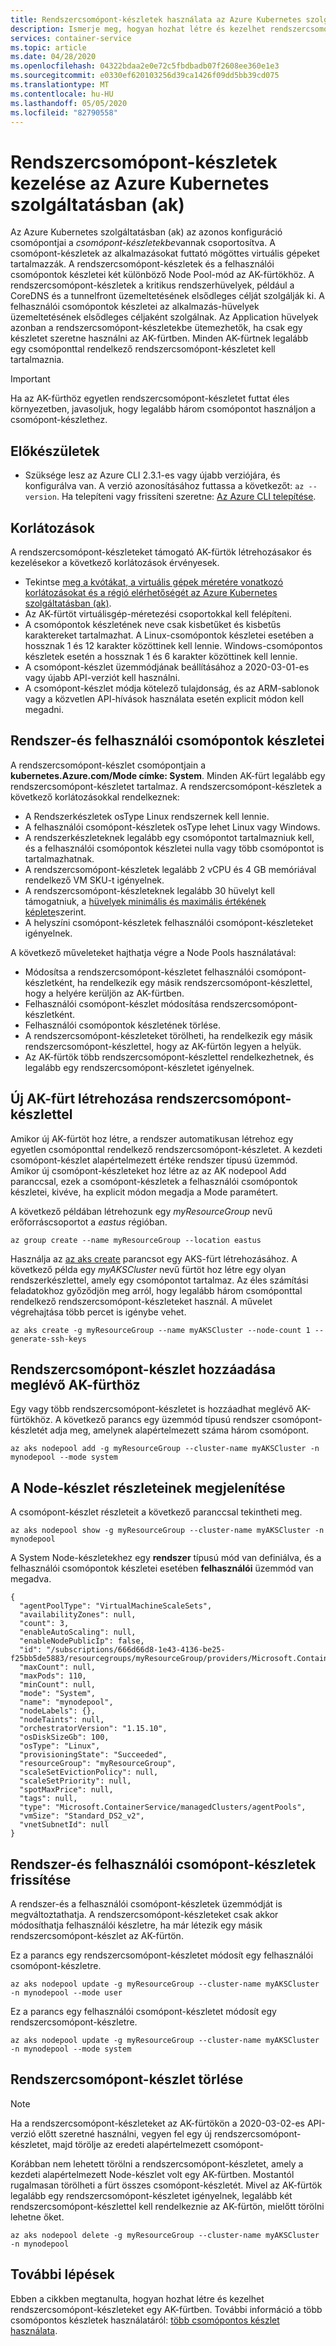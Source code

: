 ```yaml
---
title: Rendszercsomópont-készletek használata az Azure Kubernetes szolgáltatásban (ak)
description: Ismerje meg, hogyan hozhat létre és kezelhet rendszercsomópont-készleteket az Azure Kubernetes szolgáltatásban (ak)
services: container-service
ms.topic: article
ms.date: 04/28/2020
ms.openlocfilehash: 04322bdaa2e0e72c5fbdbadb07f2608ee360e1e3
ms.sourcegitcommit: e0330ef620103256d39ca1426f09dd5bb39cd075
ms.translationtype: MT
ms.contentlocale: hu-HU
ms.lasthandoff: 05/05/2020
ms.locfileid: "82790558"
---
```

# <a name="manage-system-node-pools-in-azure-kubernetes-service-aks"></a>Rendszercsomópont-készletek kezelése az Azure Kubernetes szolgáltatásban (ak)

Az Azure Kubernetes szolgáltatásban (ak) az azonos konfiguráció csomópontjai a *csomópont-készletekbe*vannak csoportosítva. A csomópont-készletek az alkalmazásokat futtató mögöttes virtuális gépeket tartalmazzák. A rendszercsomópont-készletek és a felhasználói csomópontok készletei két különböző Node Pool-mód az AK-fürtökhöz. A rendszercsomópont-készletek a kritikus rendszerhüvelyek, például a CoreDNS és a tunnelfront üzemeltetésének elsődleges célját szolgálják ki. A felhasználói csomópontok készletei az alkalmazás-hüvelyek üzemeltetésének elsődleges céljaként szolgálnak. Az Application hüvelyek azonban a rendszercsomópont-készletekbe ütemezhetők, ha csak egy készletet szeretne használni az AK-fürtben. Minden AK-fürtnek legalább egy csomóponttal rendelkező rendszercsomópont-készletet kell tartalmaznia. 

> [!Important]
> Ha az AK-fürthöz egyetlen rendszercsomópont-készletet futtat éles környezetben, javasoljuk, hogy legalább három csomópontot használjon a csomópont-készlethez.

## <a name="before-you-begin"></a>Előkészületek

* Szüksége lesz az Azure CLI 2.3.1-es vagy újabb verziójára, és konfigurálva van. A verzió azonosításához futtassa a következőt: `az --version`. Ha telepíteni vagy frissíteni szeretne: [Az Azure CLI telepítése][install-azure-cli].

## <a name="limitations"></a>Korlátozások

A rendszercsomópont-készleteket támogató AK-fürtök létrehozásakor és kezelésekor a következő korlátozások érvényesek.

* Tekintse [meg a kvótákat, a virtuális gépek méretére vonatkozó korlátozásokat és a régió elérhetőségét az Azure Kubernetes szolgáltatásban (ak)][quotas-skus-regions].
* Az AK-fürtöt virtuálisgép-méretezési csoportokkal kell felépíteni.
* A csomópontok készletének neve csak kisbetűket és kisbetűs karaktereket tartalmazhat. A Linux-csomópontok készletei esetében a hossznak 1 és 12 karakter közöttinek kell lennie. Windows-csomópontos készletek esetén a hossznak 1 és 6 karakter közöttinek kell lennie.
* A csomópont-készlet üzemmódjának beállításához a 2020-03-01-es vagy újabb API-verziót kell használni.
* A csomópont-készlet módja kötelező tulajdonság, és az ARM-sablonok vagy a közvetlen API-hívások használata esetén explicit módon kell megadni.

## <a name="system-and-user-node-pools"></a>Rendszer-és felhasználói csomópontok készletei

A rendszercsomópont-készlet csomópontjain a **kubernetes.Azure.com/Mode címke: System**. Minden AK-fürt legalább egy rendszercsomópont-készletet tartalmaz. A rendszercsomópont-készletek a következő korlátozásokkal rendelkeznek:

* A Rendszerkészletek osType Linux rendszernek kell lennie.
* A felhasználói csomópont-készletek osType lehet Linux vagy Windows.
* A rendszerkészleteknek legalább egy csomópontot tartalmazniuk kell, és a felhasználói csomópontok készletei nulla vagy több csomópontot is tartalmazhatnak.
* A rendszercsomópont-készletek legalább 2 vCPU és 4 GB memóriával rendelkező VM SKU-t igényelnek.
* A rendszercsomópont-készleteknek legalább 30 hüvelyt kell támogatniuk, a [hüvelyek minimális és maximális értékének képlete][maximum-pods]szerint.
* A helyszíni csomópont-készletek felhasználói csomópont-készleteket igényelnek.

A következő műveleteket hajthatja végre a Node Pools használatával:

* Módosítsa a rendszercsomópont-készletet felhasználói csomópont-készletként, ha rendelkezik egy másik rendszercsomópont-készlettel, hogy a helyére kerüljön az AK-fürtben.
* Felhasználói csomópont-készlet módosítása rendszercsomópont-készletként.
* Felhasználói csomópontok készletének törlése.
* A rendszercsomópont-készleteket törölheti, ha rendelkezik egy másik rendszercsomópont-készlettel, hogy az AK-fürtön legyen a helyük.
* Az AK-fürtök több rendszercsomópont-készlettel rendelkezhetnek, és legalább egy rendszercsomópont-készletet igényelnek.

## <a name="create-a-new-aks-cluster-with-a-system-node-pool"></a>Új AK-fürt létrehozása rendszercsomópont-készlettel

Amikor új AK-fürtöt hoz létre, a rendszer automatikusan létrehoz egy egyetlen csomóponttal rendelkező rendszercsomópont-készletet. A kezdeti csomópont-készlet alapértelmezett értéke rendszer típusú üzemmód. Amikor új csomópont-készleteket hoz létre az az AK nodepool Add paranccsal, ezek a csomópont-készletek a felhasználói csomópontok készletei, kivéve, ha explicit módon megadja a Mode paramétert.

A következő példában létrehozunk egy *myResourceGroup* nevű erőforráscsoportot a *eastus* régióban.

```azurecli-interactive
az group create --name myResourceGroup --location eastus
```

Használja az [az aks create][az-aks-create] parancsot egy AKS-fürt létrehozásához. A következő példa egy *myAKSCluster* nevű fürtöt hoz létre egy olyan rendszerkészlettel, amely egy csomópontot tartalmaz. Az éles számítási feladatokhoz győződjön meg arról, hogy legalább három csomóponttal rendelkező rendszercsomópont-készleteket használ. A művelet végrehajtása több percet is igénybe vehet.

```azurecli-interactive
az aks create -g myResourceGroup --name myAKSCluster --node-count 1 --generate-ssh-keys
```

## <a name="add-a-system-node-pool-to-an-existing-aks-cluster"></a>Rendszercsomópont-készlet hozzáadása meglévő AK-fürthöz

Egy vagy több rendszercsomópont-készletet is hozzáadhat meglévő AK-fürtökhöz. A következő parancs egy üzemmód típusú rendszer csomópont-készletét adja meg, amelynek alapértelmezett száma három csomópont.

```azurecli-interactive
az aks nodepool add -g myResourceGroup --cluster-name myAKSCluster -n mynodepool --mode system
```
## <a name="show-details-for-your-node-pool"></a>A Node-készlet részleteinek megjelenítése

A csomópont-készlet részleteit a következő paranccsal tekintheti meg.  

```azurecli-interactive
az aks nodepool show -g myResourceGroup --cluster-name myAKSCluster -n mynodepool
```

A System Node-készletekhez egy **rendszer** típusú mód van definiálva, és a felhasználói csomópontok készletei esetében **felhasználói** üzemmód van megadva.

```output
{
  "agentPoolType": "VirtualMachineScaleSets",
  "availabilityZones": null,
  "count": 3,
  "enableAutoScaling": null,
  "enableNodePublicIp": false,
  "id": "/subscriptions/666d66d8-1e43-4136-be25-f25bb5de5883/resourcegroups/myResourceGroup/providers/Microsoft.ContainerService/managedClusters/myAKSCluster/agentPools/mynodepool",
  "maxCount": null,
  "maxPods": 110,
  "minCount": null,
  "mode": "System",
  "name": "mynodepool",
  "nodeLabels": {},
  "nodeTaints": null,
  "orchestratorVersion": "1.15.10",
  "osDiskSizeGb": 100,
  "osType": "Linux",
  "provisioningState": "Succeeded",
  "resourceGroup": "myResourceGroup",
  "scaleSetEvictionPolicy": null,
  "scaleSetPriority": null,
  "spotMaxPrice": null,
  "tags": null,
  "type": "Microsoft.ContainerService/managedClusters/agentPools",
  "vmSize": "Standard_DS2_v2",
  "vnetSubnetId": null
}
```

## <a name="update-system-and-user-node-pools"></a>Rendszer-és felhasználói csomópont-készletek frissítése

A rendszer-és a felhasználói csomópont-készletek üzemmódját is megváltoztathatja. A rendszercsomópont-készleteket csak akkor módosíthatja felhasználói készletre, ha már létezik egy másik rendszercsomópont-készlet az AK-fürtön.

Ez a parancs egy rendszercsomópont-készletet módosít egy felhasználói csomópont-készletre.

```azurecli-interactive
az aks nodepool update -g myResourceGroup --cluster-name myAKSCluster -n mynodepool --mode user
```

Ez a parancs egy felhasználói csomópont-készletet módosít egy rendszercsomópont-készletre.

```azurecli-interactive
az aks nodepool update -g myResourceGroup --cluster-name myAKSCluster -n mynodepool --mode system
```

## <a name="delete-a-system-node-pool"></a>Rendszercsomópont-készlet törlése

> [!Note]
> Ha a rendszercsomópont-készleteket az AK-fürtökön a 2020-03-02-es API-verzió előtt szeretné használni, vegyen fel egy új rendszercsomópont-készletet, majd törölje az eredeti alapértelmezett csomópont-

Korábban nem lehetett törölni a rendszercsomópont-készletet, amely a kezdeti alapértelmezett Node-készlet volt egy AK-fürtben. Mostantól rugalmasan törölheti a fürt összes csomópont-készletét. Mivel az AK-fürtök legalább egy rendszercsomópont-készletet igényelnek, legalább két rendszercsomópont-készlettel kell rendelkeznie az AK-fürtön, mielőtt törölni lehetne őket.

```azurecli-interactive
az aks nodepool delete -g myResourceGroup --cluster-name myAKSCluster -n mynodepool
```

## <a name="next-steps"></a>További lépések

Ebben a cikkben megtanulta, hogyan hozhat létre és kezelhet rendszercsomópont-készleteket egy AK-fürtben. További információ a több csomópontos készletek használatáról: [több csomópontos készlet használata][use-multiple-node-pools].

<!-- EXTERNAL LINKS -->
[kubernetes-drain]: https://kubernetes.io/docs/tasks/administer-cluster/safely-drain-node/
[kubectl-get]: https://kubernetes.io/docs/reference/generated/kubectl/kubectl-commands#get
[kubectl-taint]: https://kubernetes.io/docs/reference/generated/kubectl/kubectl-commands#taint
[kubectl-describe]: https://kubernetes.io/docs/reference/generated/kubectl/kubectl-commands#describe
[kubernetes-labels]: https://kubernetes.io/docs/concepts/overview/working-with-objects/labels/
[kubernetes-label-syntax]: https://kubernetes.io/docs/concepts/overview/working-with-objects/labels/#syntax-and-character-set

<!-- INTERNAL LINKS -->
[aks-windows]: windows-container-cli.md
[az-aks-get-credentials]: /cli/azure/aks#az-aks-get-credentials
[az-aks-create]: /cli/azure/aks#az-aks-create
[az-aks-nodepool-add]: /cli/azure/aks/nodepool?view=azure-cli-latest#az-aks-nodepool-add
[az-aks-nodepool-list]: /cli/azure/aks/nodepool?view=azure-cli-latest#az-aks-nodepool-list
[az-aks-nodepool-update]: /cli/azure/aks/nodepool?view=azure-cli-latest#az-aks-nodepool-update
[az-aks-nodepool-upgrade]: /cli/azure/aks/nodepool?view=azure-cli-latest#az-aks-nodepool-upgrade
[az-aks-nodepool-scale]: /cli/azure/aks/nodepool?view=azure-cli-latest#az-aks-nodepool-scale
[az-aks-nodepool-delete]: /cli/azure/aks/nodepool?view=azure-cli-latest#az-aks-nodepool-delete
[az-extension-add]: /cli/azure/extension#az-extension-add
[az-extension-update]: /cli/azure/extension#az-extension-update
[az-group-create]: /cli/azure/group#az-group-create
[az-group-delete]: /cli/azure/group#az-group-delete
[az-group-deployment-create]: /cli/azure/group/deployment#az-group-deployment-create
[gpu-cluster]: gpu-cluster.md
[install-azure-cli]: /cli/azure/install-azure-cli
[operator-best-practices-advanced-scheduler]: operator-best-practices-advanced-scheduler.md
[quotas-skus-regions]: quotas-skus-regions.md
[supported-versions]: supported-kubernetes-versions.md
[tag-limitation]: ../azure-resource-manager/resource-group-using-tags.md
[taints-tolerations]: operator-best-practices-advanced-scheduler.md#provide-dedicated-nodes-using-taints-and-tolerations
[vm-sizes]: ../virtual-machines/linux/sizes.md
[use-multiple-node-pools]: use-multiple-node-pools.md
[maximum-pods]: configure-azure-cni.md#maximum-pods-per-node